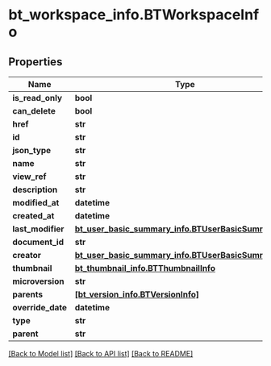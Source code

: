 # bt_workspace_info.BTWorkspaceInfo

## Properties
Name | Type | Description | Notes
------------ | ------------- | ------------- | -------------
**is_read_only** | **bool** |  | [optional] 
**can_delete** | **bool** |  | [optional] 
**href** | **str** |  | [optional] 
**id** | **str** |  | [optional] 
**json_type** | **str** |  | [optional] 
**name** | **str** |  | [optional] 
**view_ref** | **str** |  | [optional] 
**description** | **str** |  | [optional] 
**modified_at** | **datetime** |  | [optional] 
**created_at** | **datetime** |  | [optional] 
**last_modifier** | [**bt_user_basic_summary_info.BTUserBasicSummaryInfo**](BTUserBasicSummaryInfo.md) |  | [optional] 
**document_id** | **str** |  | [optional] 
**creator** | [**bt_user_basic_summary_info.BTUserBasicSummaryInfo**](BTUserBasicSummaryInfo.md) |  | [optional] 
**thumbnail** | [**bt_thumbnail_info.BTThumbnailInfo**](BTThumbnailInfo.md) |  | [optional] 
**microversion** | **str** |  | [optional] 
**parents** | [**[bt_version_info.BTVersionInfo]**](BTVersionInfo.md) |  | [optional] 
**override_date** | **datetime** |  | [optional] 
**type** | **str** |  | [optional] 
**parent** | **str** |  | [optional] 

[[Back to Model list]](../README.md#documentation-for-models) [[Back to API list]](../README.md#documentation-for-api-endpoints) [[Back to README]](../README.md)


